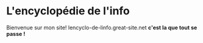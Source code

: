 # L'encyclopédie de l'info
Bienvenue sur mon site!
lencyclo-de-linfo.great-site.net **c'est la que tout se passe !** 
